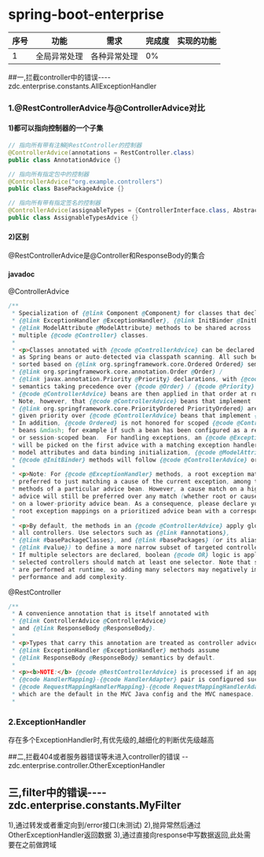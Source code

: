 # spring-boot-enterprise

|序号|功能|需求|完成度|实现的功能|
|---|---|---|---|---|
|1|全局异常处理|各种异常处理|0%||



##一,拦截controller中的错误---- zdc.enterprise.constants.AllExceptionHandler


### 1.@RestControllerAdvice与@ControllerAdvice对比

#### 1)都可以指向控制器的一个子集
```java
// 指向所有带有注解@RestController的控制器
@ControllerAdvice(annotations = RestController.class)
public class AnnotationAdvice {}

// 指向所有指定包中的控制器
@ControllerAdvice("org.example.controllers")
public class BasePackageAdvice {}

// 指向所有带有指定签名的控制器
@ControllerAdvice(assignableTypes = {ControllerInterface.class, AbstractController.class})
public class AssignableTypesAdvice {}
```

#### 2)区别
@RestControllerAdvice是@Controller和ResponseBody的集合

#### javadoc

@ControllerAdvice
```java
/**
 * Specialization of {@link Component @Component} for classes that declare
 * {@link ExceptionHandler @ExceptionHandler}, {@link InitBinder @InitBinder}, or
 * {@link ModelAttribute @ModelAttribute} methods to be shared across
 * multiple {@code @Controller} classes.
 *
 * <p>Classes annotated with {@code @ControllerAdvice} can be declared explicitly
 * as Spring beans or auto-detected via classpath scanning. All such beans are
 * sorted based on {@link org.springframework.core.Ordered Ordered} semantics or
 * {@link org.springframework.core.annotation.Order @Order} /
 * {@link javax.annotation.Priority @Priority} declarations, with {@code Ordered}
 * semantics taking precedence over {@code @Order} / {@code @Priority} declarations.
 * {@code @ControllerAdvice} beans are then applied in that order at runtime.
 * Note, however, that {@code @ControllerAdvice} beans that implement
 * {@link org.springframework.core.PriorityOrdered PriorityOrdered} are <em>not</em>
 * given priority over {@code @ControllerAdvice} beans that implement {@code Ordered}.
 * In addition, {@code Ordered} is not honored for scoped {@code @ControllerAdvice}
 * beans &mdash; for example if such a bean has been configured as a request-scoped
 * or session-scoped bean.  For handling exceptions, an {@code @ExceptionHandler}
 * will be picked on the first advice with a matching exception handler method. For
 * model attributes and data binding initialization, {@code @ModelAttribute} and
 * {@code @InitBinder} methods will follow {@code @ControllerAdvice} order.
 *
 * <p>Note: For {@code @ExceptionHandler} methods, a root exception match will be
 * preferred to just matching a cause of the current exception, among the handler
 * methods of a particular advice bean. However, a cause match on a higher-priority
 * advice will still be preferred over any match (whether root or cause level)
 * on a lower-priority advice bean. As a consequence, please declare your primary
 * root exception mappings on a prioritized advice bean with a corresponding order.
 *
 * <p>By default, the methods in an {@code @ControllerAdvice} apply globally to
 * all controllers. Use selectors such as {@link #annotations},
 * {@link #basePackageClasses}, and {@link #basePackages} (or its alias
 * {@link #value}) to define a more narrow subset of targeted controllers.
 * If multiple selectors are declared, boolean {@code OR} logic is applied, meaning
 * selected controllers should match at least one selector. Note that selector checks
 * are performed at runtime, so adding many selectors may negatively impact
 * performance and add complexity.
````


@RestController
```java
/**
 * A convenience annotation that is itself annotated with
 * {@link ControllerAdvice @ControllerAdvice}
 * and {@link ResponseBody @ResponseBody}.
 *
 * <p>Types that carry this annotation are treated as controller advice where
 * {@link ExceptionHandler @ExceptionHandler} methods assume
 * {@link ResponseBody @ResponseBody} semantics by default.
 *
 * <p><b>NOTE:</b> {@code @RestControllerAdvice} is processed if an appropriate
 * {@code HandlerMapping}-{@code HandlerAdapter} pair is configured such as the
 * {@code RequestMappingHandlerMapping}-{@code RequestMappingHandlerAdapter} pair
 * which are the default in the MVC Java config and the MVC namespace.
 *
```

### 2.ExceptionHandler
存在多个ExceptionHandler时,有优先级的,越细化的判断优先级越高


##二,拦截404或者服务器错误等未进入controller的错误 -- zdc.enterprise.controller.OtherExceptionHandler

## 三,filter中的错误----zdc.enterprise.constants.MyFilter
1),通过转发或者重定向到/error接口(未测试)
2),抛异常然后通过OtherExceptionHandler返回数据
3),通过直接向response中写数据返回,此处需要在之前做跨域

